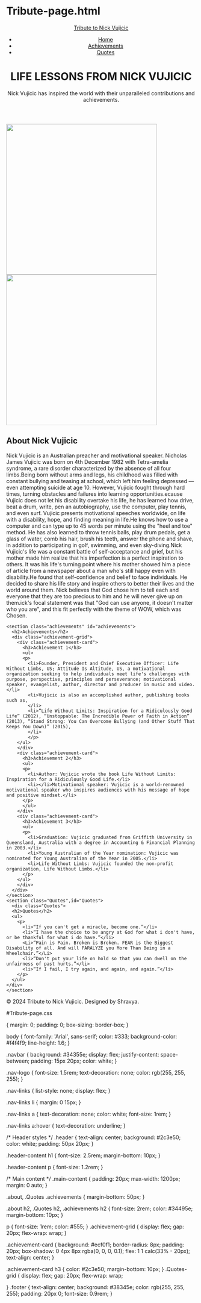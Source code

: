 # Tribute-page.html

<!DOCTYPE html>
<html lang="en">
<head>
  <meta charset="UTF-8">
  <meta name="viewport" content="width=device-width, initial-scale=1.0">
  <title>Tribute to Nick Vujicic</title>
  <link rel="stylesheet" href="styles.css">
</head>
<body>
  <header class="header">
    <nav class="navbar">
      <a href="#home" class="nav-logo">Tribute to Nick Vujicic</a>
      <ul class="nav-links">
        <li><a href="#home">Home</a></li>
        <li><a href="#achievements">Achievements</a></li>
        <li><a href="#Quotes">Quotes</a></li>
      </ul>
    </nav>
    <div class="header-content" id="home">
      <h1>LIFE LESSONS FROM NICK VUJICIC</h1>
      <p> Nick Vujicic has inspired the world with their unparalleled contributions and achievements.</p>
    </div>
  </header>
  <div class="image">
    <img src="https://encrypted-tbn0.gstatic.com/images?q=tbn:ANd9GcQdxGDN5BW2exi8er6dmSV_UsZsvUkkYc5QYw&s" height="400" width="400">
    <img src="https://encrypted-tbn0.gstatic.com/images?q=tbn:ANd9GcT2lio3HK4AhrdLXf1rsUPpKZveS1qzysEwyA&s" height="400" width="400">
  </div>

  <main class="main-content">
    <section class="about" id="about">
     <h2>About Nick Vujicic</h2>  
      <p>
        Nick Vujicic is an Australian preacher and motivational speaker. Nicholas James Vujicic was born on 4th December 1982 with Tetra-amelia syndrome, a rare disorder characterized by the absence of all four limbs.Being born without arms and legs, his childhood was filled with constant bullying and teasing at school, which left him feeling depressed — even attempting suicide at age 10. However, Vujicic fought through hard times, turning obstacles and failures into learning opportunities.ecause Vujicic does not let his disability overtake his life, he has learned how drive, beat a drum, write, pen an autobiography, use the computer, play tennis, and even surf. Vujicic presents motivational speeches worldwide, on life with a disability, hope, and finding meaning in life.He knows how to use a computer and can type up to 45 words per minute using the "heel and toe" method. He has also learned to throw tennis balls, play drum pedals, get a glass of water, comb his hair, brush his teeth, answer the phone and shave, in addition to participating in golf, swimming, and even sky-diving.Nick Vujicic's life was a constant battle of self-acceptance and grief, but his mother made him realize that his imperfection is a perfect inspiration to others. It was his life's turning point where his mother showed him a piece of article from a newspaper about a man who's still happy even with disability.He found that self-confidence and belief to face individuals. He decided to share his life story and inspire others to better their lives and the world around them. Nick believes that God chose him to tell each and everyone that they are too precious to him and he will never give up on them.ick's focal statement was that "God can use anyone, it doesn't matter who you are", and this fit perfectly with the theme of WOW, which was Chosen.
      </p>
    </section>

    <section class="achievements" id="achievements">
      <h2>Achievements</h2>
      <div class="achievement-grid">
        <div class="achievement-card">
          <h3>Achievement 1</h3>
          <ul>
          <p>
            <li>Founder, President and Chief Executive Officer: Life Without Limbs, US; Attitude Is Altitude, US, a motivational organization seeking to help individuals meet life's challenges with purpose, perspective, principles and perseverance; motivational speaker, evangelist, author, director and producer in music and video.</li>
            <li>Vujicic is also an accomplished author, publishing books such as,
            </li> 
            <li>“Life Without Limits: Inspiration for a Ridiculously Good Life” (2012), “Unstoppable: The Incredible Power of Faith in Action” (2013), “Stand Strong: You Can Overcome Bullying (and Other Stuff That Keeps You Down)” (2015),
            </li>
            </p>
        </ul>
        </div>
        <div class="achievement-card">
          <h3>Achievement 2</h3>
          <ul>
          <p>
            <li>Author: Vujicic wrote the book Life Without Limits: Inspiration for a Ridiculously Good Life.</li>
            <li></li>Motivational speaker: Vujicic is a world-renowned motivational speaker who inspires audiences with his message of hope and positive mindset.</li>
          </p>
          </ul>
        </div>
        <div class="achievement-card">
          <h3>Achievement 3</h3>
          <ul>
          <p>
            <li>Graduation: Vujicic graduated from Griffith University in Queensland, Australia with a degree in Accounting & Financial Planning in 2003.</li> 
            <li>Young Australian of the Year nomination: Vujicic was nominated for Young Australian of the Year in 2005.</li>
            <li>Life Without Limbs: Vujicic founded the non-profit organization, Life Without Limbs.</li>
          </p>
        </ul>
        </div>
      </div>
    </section>
    <section class="Quotes",id="Quotes">
      <div class="Quotes">
      <h2>Quotes</h2>
      <ul>
        <p>
          <li>“If you can't get a miracle, become one.”</li>
          <li>“I have the choice to be angry at God for what i don't have, or be thankful for what i do have.”</li>
          <Li>“Pain is Pain. Broken is Broken. FEAR is the Biggest Disability of all. And will PARALYZE you More Than Being in a Wheelchair.”</Li>
          <li>“Don't put your life on hold so that you can dwell on the unfairness of past hurts.”</li>
          <li>“If I fail, I try again, and again, and again.”</li>
        </p>
      </ul>
    </div>
    </section>

    
  </main>

  <footer class="footer">
    <p>© 2024 Tribute to Nick Vujicic. Designed by Shravya.</p>
  </footer>
</body>
</html>

#Tribute-page.css

 {
  margin: 0;
  padding: 0;
  box-sizing: border-box;
}


body {
  font-family: 'Arial', sans-serif;
  color: #333;
  background-color: #f4f4f9;
  line-height: 1.6;
}

.navbar {
  background: #34355e;
  display: flex;
  justify-content: space-between;
  padding: 15px 20px;
  color: white;
}

.nav-logo {
  font-size: 1.5rem;
  text-decoration: none;
  color: rgb(255, 255, 255);
}

.nav-links {
  list-style: none;
  display: flex;
}

.nav-links li {
  margin: 0 15px;
}

.nav-links a {
  text-decoration: none;
  color: white;
  font-size: 1rem;
}

.nav-links a:hover {
  text-decoration: underline;
}

/* Header styles */
.header {
  text-align: center;
  background: #2c3e50;
  color: white;
  padding: 50px 20px;
}

.header-content h1 {
  font-size: 2.5rem;
  margin-bottom: 10px;
}

.header-content p {
  font-size: 1.2rem;
}

/* Main content */
.main-content {
  padding: 20px;
  max-width: 1200px;
  margin: 0 auto;
}

.about, .Quotes .achievements {
  margin-bottom: 50px;
}

.about h2, .Quotes h2, .achievements h2 {
  font-size: 2rem;
  color: #34495e;
  margin-bottom: 10px;
}

p {
  font-size: 1rem;
  color: #555;
}
.achievement-grid {
  display: flex;
  gap: 20px;
  flex-wrap: wrap;
}

.achievement-card {
  background: #ecf0f1;
  border-radius: 8px;
  padding: 20px;
  box-shadow: 0 4px 8px rgba(0, 0, 0, 0.1);
  flex: 1 1 calc(33% - 20px);
  text-align: center;
}

.achievement-card h3 {
  color: #2c3e50;
  margin-bottom: 10px;
}
.Quotes-grid {
  display: flex;
  gap: 20px;
  flex-wrap: wrap;
  
}
.footer {
  text-align: center;
  background: #38345e;
  color: rgb(255, 255, 255);
  padding: 20px 0;
  font-size: 0.9rem;
}
